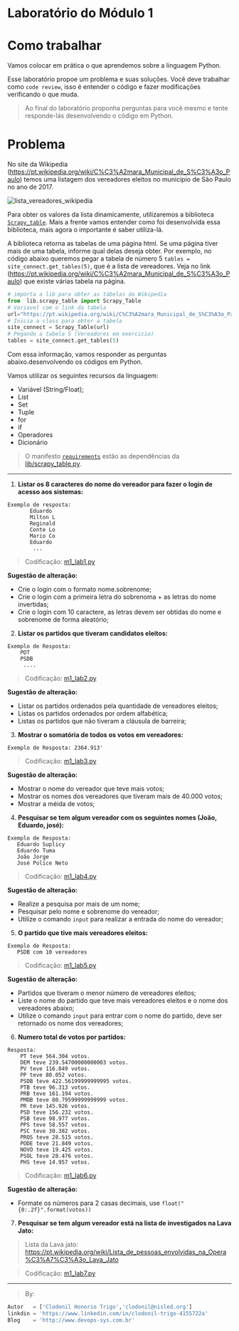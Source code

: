 Laboratório do Módulo 1 
======

# Como trabalhar
Vamos colocar em prática o que aprendemos sobre a linguagem Python. 

Esse laboratório propoe um problema e suas soluções. Você deve trabalhar como `code review`, isso é entender o código e fazer modificações verificando o que muda. 

> Ao final do laboratório proponha perguntas para você mesmo e tente responde-lás desenvolvendo o código em Python.


# Problema

No site da Wikipedia (https://pt.wikipedia.org/wiki/C%C3%A2mara_Municipal_de_S%C3%A3o_Paulo) temos uma listagem dos vereadores eleitos no municipio de São Paulo no ano de 2017.

![lista_vereadores_wikipedia](https://github.com/clodonil/curso_python/blob/master/Imagens/m1_lab1_f1.PNG)

Para obter os valores da lista dinamicamente, utilizaremos a biblioteca [`Scrapy_table`](code/lib/scrapy_table.py). Mais a frente vamos entender como foi desenvolvida essa biblioteca, mais agora o importante é saber utiliza-lá.

A biblioteca retorna as tabelas de uma página html. Se uma página tiver mais de uma tabela, informe qual delas deseja obter. Por exemplo, no código abaixo queremos pegar a tabela de número 5  `tables = site_connect.get_tables(5)`, que é a lista de vereadores. Veja no link (https://pt.wikipedia.org/wiki/C%C3%A2mara_Municipal_de_S%C3%A3o_Paulo) que existe várias tabela na página.

```python
# importa a lib para obter as tabelas da Wikipedia
from  lib.scrapy_table import Scrapy_Table
# Variavel com o link da tabela
url="https://pt.wikipedia.org/wiki/C%C3%A2mara_Municipal_de_S%C3%A3o_Paulo"
# Inicia a class para obter a tabela
site_connect = Scrapy_Table(url)
# Pegando a tabela 5 (Vereadores em exercicio)
tables = site_connect.get_tables(5)
```

Com essa informação, vamos responder as perguntas abaixo.desenvolvendo os códigos em Python.

Vamos utilizar os seguintes recursos da linguagem:
* Variável (String/Float);
* List
* Set
* Tuple
* for
* if
* Operadores
* Dicionário

> O manifesto [`requirements`](code/requirements) estão as dependências da [lib/scrapy_table.py](code/lib/scrapy_table.py). 
------

1. **Listar os 8 caracteres do nome do vereador para fazer o login de acesso aos sistemas:**

```
Exemplo de resposta:
       Eduardo
       Milton L
       Reginald
       Conte Lo
       Mario Co
       Eduardo
        ...
```
> Codificação: [m1_lab1.py](code/m1_lab1.py)

**Sugestão de alteração:**
- Crie o login com o formato nome.sobrenome;
- Crie o login com a primeira letra do sobrenoma + as letras do nome invertidas;
- Crie o login com 10 caractere, as letras devem ser obtidas do nome e sobrenome de forma aleatório; 

	 
2. **Listar os partidos que tiveram candidatos eleitos:**
   
```
Exemplo de Resposta:
    PDT
    PSDB
     ....
```
> Codificação: [m1_lab2.py](code/m1_lab2.py)

**Sugestão de alteração:**
- Listar os partidos ordenados pela quantidade de vereadores eleitos;
- Listas os partidos ordenados por ordem alfabética;
- Listas os partidos que não tiveram a cláusula de barreira; 


3. **Mostrar o somatória de todos os votos em vereadores:**
    
```Exemplo de Resposta: 2364.913'```
> Codificação: [m1_lab3.py](code/m1_lab3.py)

**Sugestão de alteração:**
- Mostrar o nome do vereador que teve mais votos;
- Mostrar os nomes dos vereadores que tiveram mais de 40.000 votos;
- Mostrar a méida de votos; 


4. **Pesquisar se tem algum vereador com os seguintes nomes (João, Eduardo, josé):**
```
Exemplo de Resposta:
   Eduardo Suplicy
   Eduardo Tuma
   João Jorge
   José Police Neto
```
> Codificação: [m1_lab4.py](code/m1_lab4.py)

**Sugestão de alteração:**
- Realize a pesquisa por mais de um nome;
- Pesquisar pelo nome e sobrenome do vereador;
- Utilize o comando `input` para realizar a entrada do nome do vereador;

	
5. **O partido que tive mais vereadores eleitos:**
   
```
Exemplo de Resposta: 
   PSDB com 10 vereadores
```
> Codificação: [m1_lab5.py](code/m1_lab5.py)

**Sugestão de alteração:**
- Partidos que tiveram o menor número de vereadores eleitos;
- Liste o nome do partido que teve mais vereadores eleitos e o nome dos vereadores abaixo;
- Utilize o comando `input` para entrar com o nome do partido, deve ser retornado os nome dos vereadores;


6. **Numero total de votos por partidos:**

```
Resposta: 
    PT teve 564.304 votos.
    DEM teve 239.54700000000003 votos.
    PV teve 116.849 votos.
    PP teve 80.052 votos.
    PSDB teve 422.56199999999995 votos.
    PTB teve 96.313 votos.
    PRB teve 161.194 votos.
    PMDB teve 80.79599999999999 votos.
    PR teve 145.926 votos.
    PSD teve 156.232 votos.
    PSB teve 98.977 votos.
    PPS teve 58.557 votos.
    PSC teve 30.382 votos.
    PROS teve 28.515 votos.
    PODE teve 21.849 votos.
    NOVO teve 19.425 votos.
    PSOL teve 28.476 votos.
    PHS teve 14.957 votos.
```
   
> Codificação: [m1_lab6.py](code/m1_lab6.py)

**Sugestão de alteração:**
- Formate os números para 2 casas decimais, use `float("{0:.2f}".format(votos))` 


7. **Pesquisar se tem algum vereador está na lista de investigados na Lava Jato:**
> Lista da Lava jato: https://pt.wikipedia.org/wiki/Lista_de_pessoas_envolvidas_na_Opera%C3%A7%C3%A3o_Lava_Jato
 
> Codificação: [m1_lab7.py](code/m1_lab7.py)

***
> By:
```python
Autor   = ['Clodonil Honorio Trigo','clodonil@nisled.org']
linkdin = 'https://www.linkedin.com/in/clodonil-trigo-4155722a'
Blog    = 'http://www.devops-sys.com.br'
```

